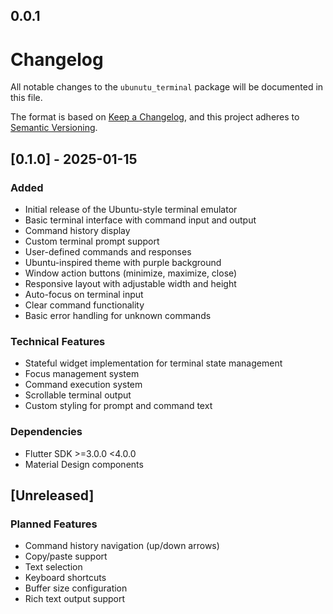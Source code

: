 ## 0.0.1

# Changelog

All notable changes to the `ubunutu_terminal` package will be documented in this file.

The format is based on [Keep a Changelog](https://keepachangelog.com/en/1.0.0/),
and this project adheres to [Semantic Versioning](https://semver.org/spec/v2.0.0.html).

## [0.1.0] - 2025-01-15

### Added

- Initial release of the Ubuntu-style terminal emulator
- Basic terminal interface with command input and output
- Command history display
- Custom terminal prompt support
- User-defined commands and responses
- Ubuntu-inspired theme with purple background
- Window action buttons (minimize, maximize, close)
- Responsive layout with adjustable width and height
- Auto-focus on terminal input
- Clear command functionality
- Basic error handling for unknown commands

### Technical Features

- Stateful widget implementation for terminal state management
- Focus management system
- Command execution system
- Scrollable terminal output
- Custom styling for prompt and command text

### Dependencies

- Flutter SDK >=3.0.0 <4.0.0
- Material Design components

## [Unreleased]

### Planned Features

- Command history navigation (up/down arrows)
- Copy/paste support
- Text selection
- Keyboard shortcuts
- Buffer size configuration
- Rich text output support
